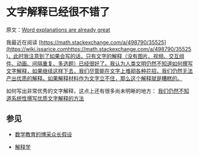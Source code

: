 # 文字解释已经很不错了

原文：[Word explanations are already great](https://wiki.issarice.com/wiki/Word_explanations_are_already_great)

我最近在阅读  [https://math.stackexchange.com/a/498790/35525](https://wiki.issarice.comhttps://math.stackexchange.com/a/498790/35525)，此时我注意到了如果会写的话，只有文字的解释（没有图片、视频、交互组件、动画、间隔重复、多选题）已经很好了。我认为人类文明仍然不知道如何撰写文字解释，如果继续这样下去，我们尽管能在文字上堆砌各种花招，我们仍然无法产出优质的解释。如果解释材料作为文字立不住，那么这个解释就是糟糕的。

如何写出非常优秀的文字解释，这点上还有很多尚未明晰的地方： [我们仍然不知道系统性撰写优质文字解释的方法](https://wiki.issarice.com/wiki/We_still_don%27t_know_how_to_systematically_write_great_word_explanations) 

## 参见

* [数学教育的博采众长假设](https://wiki.issarice.com/wiki/Potpourri_hypothesis_for_math_education)

* [解释学](https://wiki.issarice.com/wiki/Explanation_science)